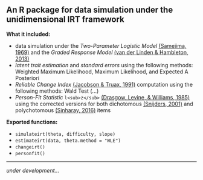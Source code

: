 ## An R package for data simulation under the unidimensional IRT framework

**What it included:**

- data simulation under the *Two-Parameter Logistic Model* [(Samejima, 1969)](http://psycnet.apa.org/psycinfo/1972-04809-001) and the *Graded Response Model* [(van der Linden & Hambleton, 2013)](http://www.springer.com/us/book/9780387946610)
- *latent trait estimation* and *standard errors* using the following methods: Weighted Maximum Likelihood, Maximum Likelihood, and Expected A Posteriori 
- *Reliable Change Index* [(Jacobson & Truax, 1991)](http://doi.org/10.1037/0022-006X.59.1.12) computation using the following methods: Wald Test (...)
- *Person-Fit Statistic* `l<sub>z</sub>` [(Drasgow, Levine, & Williams, 1985)](http://doi.org/10.1111/j.2044-8317.1985.tb00817.x) using the corrected versions for both dichotomous [(Snijders, 2001)](http://doi.org/10.1007/BF02294437) and polychotomous [(Sinharay, 2016)](http://doi.org/10.1007/s11336-015-9465-x) items

**Exported functions:**

- `simulateirt(theta, difficulty, slope)`
- `estimateirt(data, theta.method = "WLE")`
- `changeirt()`
- `personfit()`

---

*under development...*
